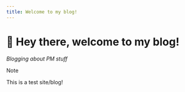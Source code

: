 ```yaml
---
title: Welcome to my blog!
---
```


# 👋 Hey there, welcome to my blog!

*Blogging about PM stuff*

> [!Note]
> This is a test site/blog!
